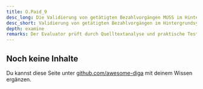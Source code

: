 ```yaml
---
title: O.Paid_9
desc_long: Die Validierung von getätigten Bezahlvorgängen MUSS im Hintergrundsystem vorgenommen werden.
desc_short: Validierung von getätigten Bezahlvorgängen im Hintergrundsystem.   
depth: examine
remarks: Der Evaluator prüft durch Quelltextanalyse und praktische Tests, ob die Anwendung eigenständig Bezahlungen validiert und beispielsweise kostenpflichtige Funktionen freischalten kann.
---
```


## Noch keine Inhalte

Du kannst diese Seite unter [github.com/awesome-diga](https://github.com/awesome-diga/tr-faq) mit deinem Wissen ergänzen.
